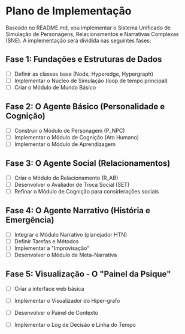 # Plano de Implementação

Baseado no README.md, vou implementar o Sistema Unificado de Simulação de Personagens, Relacionamentos e Narrativas Complexas (SNE). A implementação será dividida nas seguintes fases:

## Fase 1: Fundações e Estruturas de Dados
- [ ] Definir as classes base (Node, Hyperedge, Hypergraph)
- [ ] Implementar o Núcleo de Simulação (loop de tempo principal)
- [ ] Criar o Módulo de Mundo Básico

## Fase 2: O Agente Básico (Personalidade e Cognição)
- [ ] Construir o Módulo de Personagem (P_NPC)
- [ ] Implementar o Módulo de Cognição (Ato Humano)
- [ ] Implementar o Módulo de Aprendizagem

## Fase 3: O Agente Social (Relacionamentos)
- [ ] Criar o Módulo de Relacionamento (R_AB)
- [ ] Desenvolver o Avaliador de Troca Social (SET)
- [ ] Refinar o Módulo de Cognição para considerações sociais

## Fase 4: O Agente Narrativo (História e Emergência)
- [ ] Integrar o Módulo Narrativo (planejador HTN)
- [ ] Definir Tarefas e Métodos
- [ ] Implementar a "Improvisação"
- [ ] Desenvolver o Módulo de Meta-Narrativa

## Fase 5: Visualização - O "Painel da Psique"
- [ ] Criar a interface web básica
- [ ] Implementar o Visualizador do Hiper-grafo
- [ ] Desenvolver o Painel de Contexto
- [ ] Implementar o Log de Decisão e Linha do Tempo

